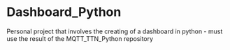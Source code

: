 # Dashboard_Python
Personal project that involves the creating of a dashboard in python - must use the result of the MQTT_TTN_Python repository
